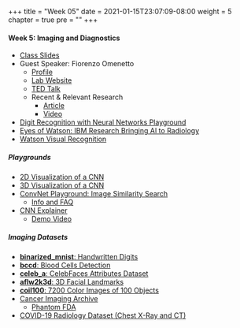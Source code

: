 +++
title = "Week 05"
date = 2021-01-15T23:07:09-08:00
weight = 5
chapter = true
pre = "<b></b>"
+++

#### Week 5: Imaging and Diagnostics
  - [Class Slides](https://docs.google.com/presentation/d/1J3ewzfLj4fSwLlzeQ1rWueXIY4han0fY3ZmllgSX8s0/edit?usp=sharing)
  - Guest Speaker: Fiorenzo Omenetto
    - [Profile](https://engineering.tufts.edu/bme/people/faculty/fiorenzo-omenetto)
    - [Lab Website](https://ase.tufts.edu/biomedical/unolab/home.html)
    - [TED Talk](https://www.ted.com/talks/fiorenzo_omenetto_silk_the_ancient_material_of_the_future?language=en)
    - Recent & Relevant Research
      - [Article](https://now.tufts.edu/news-releases/new-smart-fabrics-bioactive-inks-monitor-body-and-environment-changing-color)
      - [Video](https://youtu.be/DM8JzVIN5Vo)
  - [Digit Recognition with Neural Networks Playground](https://www.cs.ryerson.ca/~aharley/vis/conv/)
  - [Eyes of Watson: IBM Research Bringing AI to Radiology](https://www.itnonline.com/videos/video-examples-artificial-intelligence-medical-imaging-diagnostics)
  - [Watson Visual Recognition](https://visual-recognition-code-pattern.ng.bluemix.net)

##### Playgrounds
- [2D Visualization of a CNN](https://www.cs.ryerson.ca/~aharley/vis/conv/flat.html)
- [3D Visualization of a CNN](https://www.cs.ryerson.ca/~aharley/vis/conv/)
- [ConvNet Playground: Image Similarity Search](https://convnetplayground.fastforwardlabs.com/#/)
  - [Info and FAQ](https://convnetplayground.fastforwardlabs.com/#/faq)
- [CNN Explainer](https://poloclub.github.io/cnn-explainer/)
  - [Demo Video](https://www.youtube.com/watch?v=HnWIHWFbuUQ&feature=youtu.be)

##### Imaging Datasets

- [**binarized_mnist**: Handwritten Digits](https://www.tensorflow.org/datasets/catalog/binarized_mnist)
- [**bccd**: Blood Cells Detection](https://www.tensorflow.org/datasets/catalog/bccd)
- [**celeb_a**: CelebFaces Attributes Dataset](https://www.tensorflow.org/datasets/catalog/celeb_a)
- [**aflw2k3d**: 3D Facial Landmarks](https://www.tensorflow.org/datasets/catalog/aflw2k3d)
- [**coil100**: 7200 Color Images of 100 Objects](https://www.tensorflow.org/datasets/catalog/coil100)
- [Cancer Imaging Archive](https://www.cancerimagingarchive.net/collections/)
  - [Phantom FDA](https://wiki.cancerimagingarchive.net/display/Public/Phantom+FDA)
- [COVID-19 Radiology Dataset (Chest X-Ray and CT)](https://towardsdatascience.com/covid-19-imaging-dataset-chest-xray-ct-for-annotation-collaboration-5f6e076f5f22)
